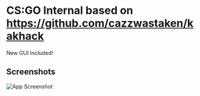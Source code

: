 # CS:GO Internal based on https://github.com/cazzwastaken/kakhack

New GUI Included!



## Screenshots

![App Screenshot](https://i.postimg.cc/gkYXDSYH/unknown.png)
